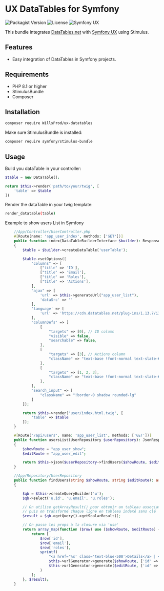 # UX DataTables for Symfony

![Packagist Version](https://img.shields.io/packagist/v/willsprod/ux-datatables)
![License](https://img.shields.io/packagist/l/willsprod/ux-datatables)
![Symfony UX](https://img.shields.io/badge/Symfony%20UX-compatible-brightgreen)

This bundle integrates [DataTables.net](https://datatables.net) with [Symfony UX](https://symfony.com/doc/current/frontend.html) using Stimulus.

## Features

- Easy integration of DataTables in Symfony projects.

## Requirements
- PHP 8.1 or higher
- StimulusBundle
- Composer

## Installation

```bash
composer require WillsProd/ux-datatables
```

Make sure StimulusBundle is installed:
```bash
composer require symfony/stimulus-bundle
```

## Usage

Build you dataTable in your controller:
```php
$table = new DataTable();

return $this->render('path/to/your/twig', [
    'table' => $table
])
```

Render the dataTable in your twig template:
```bash
render_datatable(table)
```

Example to show users List in Symfony 
```php
    //App/Controller/UserController.php
    #[Route(name: 'app_user_index', methods: ['GET'])]
    public function index(DataTableBuilderInterface $builder): Response
    {
        $table = $builder->createDataTable('userTable');

        $table->setOptions([
            "columns" => [
                ["title" => 'ID'],
                ["title" => 'Email'],
                ["title" => 'Roles'],
                ["title" => 'Actions'],
            ],
            "ajax" => [
                'url' => $this->generateUrl("app_user_list"),
                'dataSrc' => ''
            ],
            'language' => [
                'url' => 'https://cdn.datatables.net/plug-ins/1.13.7/i18n/fr-FR.json' //use https://datatables.net/plug-ins/i18n/ to find your langage
            ],
            "columnDefs" => [
                [
                    "targets" => [0], // ID column
                    "visible" => false,
                    "searchable" => false,
                ],
                [
                    "targets" => [3], // Actions column
                    "className" => "text-base !font-normal text-slate-600 border-b !border-b-slate-100 !p-1 text-right dt-head-right" // Using tailwind classes - you can install tailwind by using composer require symfonycasts/tailwindBundle - Please refer to the official documentation : https://symfony.com/bundles/TailwindBundle/current/index.html
                ],
                [
                    "targets" => [1, 2, 3],
                    "className" => "text-base !font-normal text-slate-600 border-b !border-b-slate-100 !p-1"
                ],
            ],
            "search_input" => [
                "className" => "!border-0 shadow rounded-lg"
            ]
        ]);

        return $this->render('user/index.html.twig', [
            'table' => $table
        ]);
    }
```
```php
    #[Route("/api/users", name: 'app_user_list', methods: ['GET'])]
    public function usersList(UserRepository $userRepository): JsonResponse
    {
        $showRoute = "app_user_show";
        $editRoute = "app_user_edit";

        return $this->json($userRepository->findUsers($showRoute, $editRoute));
    }
```
```php
    //App/Repository/UserRepository
    public function findUsers(string $showRoute, string $editRoute): array
    {

        $qb = $this->createQueryBuilder('u');
        $qb->select('u.id', 'u.email', 'u.roles');

        // On utilise getArrayResult() pour obtenir un tableau associatif,
        // puis on transforme chaque ligne en tableau indexé sans clé
        $result = $qb->getQuery()->getScalarResult();

        // On passe les props à la closure via 'use'
        return array_map(function ($row) use ($showRoute, $editRoute) {
            return [
                $row['id'],
                $row['email'],
                $row['roles'],
                sprintf(
                    "<a href='%s' class='text-blue-500'>Details</a> | <a href='%s' class='text-green-500'>Edit</a>",
                    $this->urlGenerator->generate($showRoute, ['id' => $row['id']]),
                    $this->urlGenerator->generate($editRoute, ['id' => $row['id']])
                )
            ];
        }, $result);
    }
```